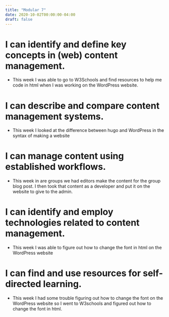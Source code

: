 ```yaml
---
title: "Modular 7"
date: 2020-10-02T00:00:00-04:00
draft: false
--- 
```


I can identify and define key concepts in (web) content management.
====================================================

* This week I was able to go to W3Schools and find resources to help me code in html when I was working on the WordPress website. 

I can describe and compare content management systems.
=============================================

* This week I looked at the difference between hugo and WordPress in the syntax of making a website 

I can manage content using established workflows.
======================================

* This week in are groups we had editors make the content for the group blog post. I then took that content as a developer and put it on the website to give to the admin. 

I can identify and employ technologies related to content management.
======================================================

* This week I was able to figure out how to change the font in html on the WordPress website       
         
I can find and use resources for self-directed learning.
=========================================

* This week I had some trouble figuring out how to change the font on the WordPress website so I went to W3schools and figured out how to change the font in html. 
